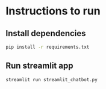# Instructions to run

## Install dependencies
```bash
pip install -r requirements.txt
```

## Run streamlit app

```bash
streamlit run streamlit_chatbot.py
```